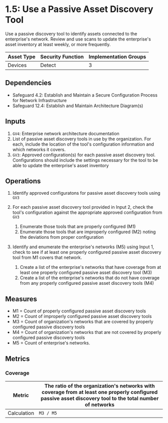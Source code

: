 # 1.5: Use a Passive Asset Discovery Tool

Use a passive discovery tool to identify assets connected to the
enterprise's network. Review and use scans to update the enterprise's
asset inventory at least weekly, or more frequently.

| Asset Type | Security Function | Implementation Groups |
|------------|-------------------|------------------------|
| Devices    | Detect            | 3                      |

## Dependencies

-   Safeguard 4.2: Establish and Maintain a Secure Configuration Process
    for Network Infrastructure
-   Safeguard 12.4: Establish and Maintain Architecture Diagram(s)

## Inputs

1.  `GV4`: Enterprise network architecture documentation
2.  List of passive asset discovery tools in use by the organization.
    For each, include the location of the tool\'s configuration
    information and which networks it covers.
3.  `GV3`: Approved configuration(s) for each passive asset discovery
    tool. Configurations should include the settings necessary for the
    tool to be able to update the enterprise\'s asset inventory

## Operations

1.  Identify approved configuratons for passive asset discovery tools
    using `GV3`

2. For each passive asset discovery tool provided in Input 2, check the tool's configuration against the appropriate approved configuration from `GV3`

    1. Enumerate those tools that are properly configured (M1)
    2. Enumerate those tools that are improperly configured (M2) noting the deviations from proper configuration

3. Identify and enumerate the enterprise's networks (M5) using Input 1, check to see if at least one properly configured passive asset discovery tool from M1 covers that network.

    1. Create a list of the enterprise's networks that have coverage from at least one properly configured passive asset discovery tool (M3)
    2. Create a list of the enterprise's networks that do not have coverage from any properly configured passive asset discovery tools (M4)


## Measures

-   M1 = Count of properly configured passive asset discovery tools
-   M2 = Count of improperly configured passive asset discovery tools
-   M3 = Count of organization\'s networks that are covered by properly
    configured passive discovery tools
-   M4 = Count of organization\'s networks that are not covered by
    properly configured passive discovery tools
-   M5 = Count of enterprise\'s networks.

## Metrics

### Coverage

| Metric          | The ratio of the organization's networks with coverage from at least one properly configured passive asset discovery tool to the total number of networks |
|:---------------:|----------------------------------------------------------------------------------------------------------------------------|
| Calculation     | `M3 / M5`                                                                                                                  |

